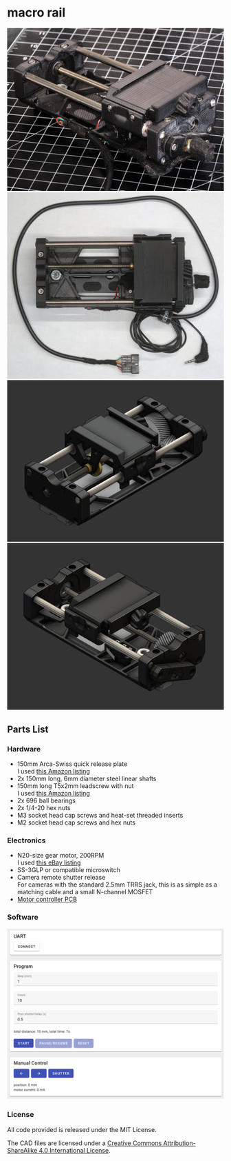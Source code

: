 # macro rail

![](images/macrorail-00.jpg)
![](images/macrorail-03.jpg)
![](images/macrorail-01.png)
![](images/macrorail-02.png)

## Parts List
### Hardware
* 150mm Arca-Swiss quick release plate\
I used [this Amazon listing](https://www.amazon.com/gp/product/B00I5I4PAA)
* 2x 150mm long, 6mm diameter steel linear shafts
* 150mm long T5x2mm leadscrew with nut\
I used [this Amazon listing](https://www.amazon.com/gp/product/B0969LMP1G)
* 2x 696 ball bearings
* 2x 1/4-20 hex nuts
* M3 socket head cap screws and heat-set threaded inserts
* M2 socket head cap screws and hex nuts

### Electronics
* N20-size gear motor, 200RPM\
I used [this eBay listing](https://www.ebay.com/itm/294544820576?var=593072744047)
* SS-3GLP or compatible microswitch
* Camera remote shutter release\
For cameras with the standard 2.5mm TRRS jack, this is as simple as a matching cable and a small N-channel MOSFET
* [Motor controller PCB](https://jackw01.github.io/ripplecounter/)

### Software

![](images/gui.png)

### License
All code provided is released under the MIT License.

The CAD files are licensed under a [Creative Commons Attribution-ShareAlike 4.0 International License](http://creativecommons.org/licenses/by-sa/4.0/).
